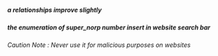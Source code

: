 ##### a relationships improve slightly #####
##### the enumeration of super_norp number insert in website search bar #####
###### Caution Note :  Never use it for malicious purposes on websites ######
